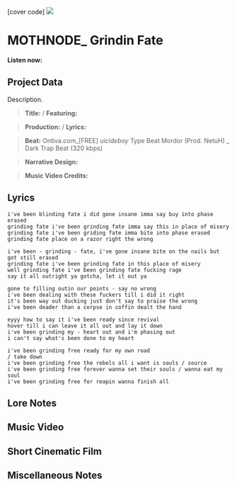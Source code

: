 [cover code] ![](57175019_319474918741616_8502199518755923887_n.jpg)

# MOTHNODE_ Grindin Fate

**Listen now:** 

## Project Data

Description.

> **Title:**  / **Featuring:** 

> **Production:**  / **Lyrics:** 

> **Beat:** Ontiva.com_[FREE] $uicideboy$ Type Beat Mordor (Prod. NetuH) _ Dark Trap Beat (320  kbps)

> **Narrative Design:**

> **Music Video Credits:**


## Lyrics

```
i've been blinding fate i did gone insane imma say buy into phase erased
grinding fate i've been grinding fate imma say this in place of misery
grinding fate i've been griding fate imma bite into phase erased
grinding fate place on a razor right the wrong

i've been - grinding - fate, i've gone insane bite on the nails but got still erased
grinding fate i've been grinding fate in this place of misery
well grinding fate i've been grinding fate fucking rage
say it all outright ya gotcha, let it out ya

gone to filling outin our points - say no wrong
i've been dealing with these fuckers till i did it right
it's been way out ducking just don't say to praise the wrong
i've been deader than a corpse in coffin dealt the hand

eyyy how to say it i've been ready since revival
hover till i can leave it all out and lay it down
i've been grinding my - heart out and i'm phasing out
i can't say what's been done to my heart

i've been grinding free ready for my own road                               / take down
i've been grinding free the rebels all i want is souls / source
i've been grinding free forever wanna set their souls / wanna eat my soul
i've been grinding free for reapin wanna finish all

```

## Lore Notes

## Music Video

## Short Cinematic Film

## Miscellaneous Notes
